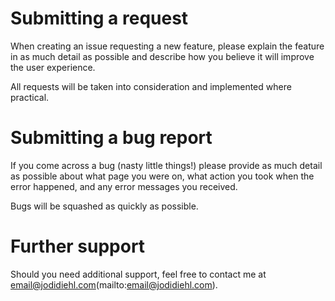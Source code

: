 # Submitting a request

When creating an issue requesting a new feature, please explain the feature in as much detail as possible and describe how you believe it will improve the user experience.

All requests will be taken into consideration and implemented where practical.

# Submitting a bug report

If you come across a bug (nasty little things!) please provide as much detail as possible about what page you were on, what action you took when the error happened, and any error messages you received.

Bugs will be squashed as quickly as possible.

# Further support

Should you need additional support, feel free to contact me at email@jodidiehl.com(mailto:email@jodidiehl.com).
